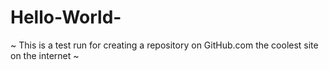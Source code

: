 # Hello-World-
~ This is a test run for creating a repository on GitHub.com the coolest site on the internet ~
